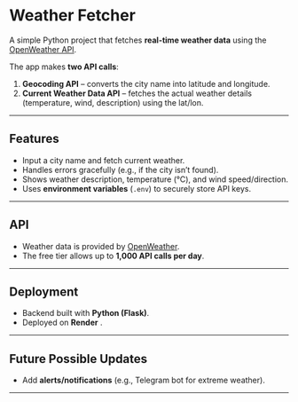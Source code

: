 # Weather Fetcher  

A simple Python project that fetches **real-time weather data** using the [OpenWeather API](https://home.openweathermap.org/).  

The app makes **two API calls**:  
1. **Geocoding API** – converts the city name into latitude and longitude.  
2. **Current Weather Data API** – fetches the actual weather details (temperature, wind, description) using the lat/lon.  

---

## Features  
- Input a city name and fetch current weather.  
- Handles errors gracefully (e.g., if the city isn’t found).  
- Shows weather description, temperature (°C), and wind speed/direction.  
- Uses **environment variables** (`.env`) to securely store API keys.  

---

## API  
- Weather data is provided by [OpenWeather](https://home.openweathermap.org/).  
- The free tier allows up to **1,000 API calls per day**.  

---

##  Deployment  
- Backend built with **Python (Flask)**.  
- Deployed on **Render** .

---

## Future Possible Updates  
- Add **alerts/notifications** (e.g., Telegram bot for extreme weather).  

---